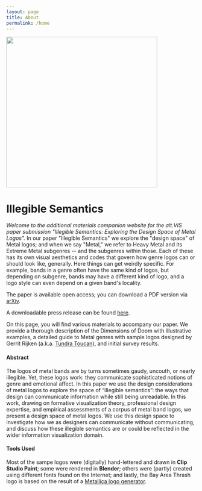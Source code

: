 ```yaml
---
layout: page
title: About
permalink: /home
---
```


<img width=400 src="\illegiblesemantics\assets\img\members\illegiblesemantics.jpg"/>

# Illegible Semantics
*Welcome to the additional materials companion website for the alt.VIS paper submission "Illegible Semantics: Exploring the Design Space of Metal Logos".*
In our paper "Illegible Semantics" we explore the "design space" of Metal logos; and when we say "Metal," we refer to Heavy Metal and its Extreme Metal subgenres -- and the subgenres within those. Each of these has its own visual aesthetics and codes that govern how genre logos can or should look like, generally. Here things can get weirdly specific. For example, bands in a genre often have the same kind of logos, but depending on subgenre, bands may have a different kind of logo, and a logo style can even depend on a given band's locality. 

The paper is available open access; you can download a PDF version via <a href="https://arxiv.org/pdf/2109.01688" target="_blank" rel="noopener"><span>arXiv</span></a>.

A downloadable press release can be found <a href="\assets\press\Illegible_Semantics_Press_Release.pdf" download>here</a>. 

On this page, you will find various materials to accompany our paper. We provide a thorough description of the Dimensions of Doom with illustrative examples, a detailed guide to Metal genres with sample logos designed by Gerrit Rijken (a.k.a. <a href="http://www.tundratoucan.com/" target="_blank" rel="noopener"><span>Tundra Toucan</span></a>), and initial survey results.

<!--
#### Authors
Gerrit Rijken, Rene Cutura, Frank Heyen, Michael Sedlmair, Michael Correll, Jason Dykes, and Noeska Smit.
-->

#### Abstract
The logos of metal bands are by turns sometimes gaudy, uncouth, or nearly illegible. Yet, these logos work: they communicate sophisticated notions of genre and emotional affect. In this paper we use the design considerations of metal logos to explore the space of “illegible semantics”: the ways that design can communicate information while still being unreadable. In this work, drawing on formative visualization theory, professional design expertise, and empirical assessments of a corpus of metal band logos, we present a design space of metal logos. We use this design space to investigate how we as designers can communicate without communicating, and discuss how these illegible semantics are or could be reflected in the wider information visualization domain.

####  Tools Used
Most of the sampe logos were (digitally) hand-lettered and drawn in **Clip Studio Paint**; some were rendered in **Blender**; others were (partly) created using different fonts found on the Internet; and lastly, the Bay Area Thrash logo is based on the result of a <a href="http://metallica.alwaysdata.net/" target="_blank" rel="noopener"><span>Metallica logo generator</span></a>.

